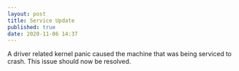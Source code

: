 ```yaml
---
layout: post
title: Service Update
published: true
date: 2020-11-06 14:37
---
```


A driver related kernel panic caused the machine that was being serviced to crash. 
This issue should now be resolved.
